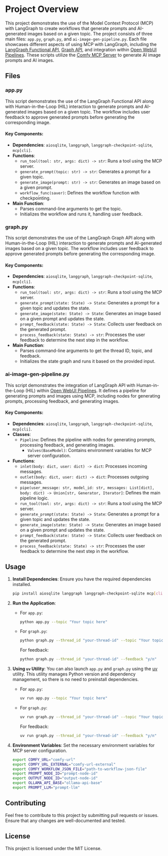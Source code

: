 # Project Overview

This project demonstrates the use of the Model Context Protocol (MCP) with LangGraph to create workflows that generate prompts and AI-generated images based on a given topic. The project consists of three main files: `app.py`, `graph.py`, and `ai-image-gen-pipeline.py`. Each file showcases different aspects of using MCP with LangGraph, including the [LangGraph Functional API](https://langchain-ai.github.io/langgraph/reference/func/), [Graph API](https://langchain-ai.github.io/langgraph/), and integration within [Open WebUI Pipelines](https://docs.openwebui.com/pipelines/). These scripts utilize the [Comfy MCP Server](https://pypi.org/project/comfy-mcp-server/) to generate AI image prompts and AI images.

## Files

### app.py

This script demonstrates the use of the LangGraph Functional API along with Human-in-the-Loop (HIL) interaction to generate prompts and AI-generated images based on a given topic. The workflow includes user feedback to approve generated prompts before generating the corresponding image.

#### Key Components:
- **Dependencies**: `aiosqlite`, `langgraph`, `langgraph-checkpoint-sqlite`, `mcp[cli]`.
- **Functions**:
  - `run_tool(tool: str, args: dict) -> str`: Runs a tool using the MCP server.
  - `generate_prompt(topic: str) -> str`: Generates a prompt for a given topic.
  - `generate_image(prompt: str) -> str`: Generates an image based on a given prompt.
  - `workflow_func(saver)`: Defines the workflow function with checkpointing.
- **Main Function**: 
  - Parses command-line arguments to get the topic.
  - Initializes the workflow and runs it, handling user feedback.

### graph.py

This script demonstrates the use of the LangGraph Graph API along with Human-in-the-Loop (HIL) interaction to generate prompts and AI-generated images based on a given topic. The workflow includes user feedback to approve generated prompts before generating the corresponding image.

#### Key Components:
- **Dependencies**: `aiosqlite`, `langgraph`, `langgraph-checkpoint-sqlite`, `mcp[cli]`.
- **Functions**:
  - `run_tool(tool: str, args: dict) -> str`: Runs a tool using the MCP server.
  - `generate_prompt(state: State) -> State`: Generates a prompt for a given topic and updates the state.
  - `generate_image(state: State) -> State`: Generates an image based on a given prompt and updates the state.
  - `prompt_feedback(state: State) -> State`: Collects user feedback on the generated prompt.
  - `process_feedback(state: State) -> str`: Processes the user feedback to determine the next step in the workflow.
- **Main Function**: 
  - Parses command-line arguments to get the thread ID, topic, and feedback.
  - Initializes the state graph and runs it based on the provided input.

### ai-image-gen-pipeline.py

This script demonstrates the integration of LangGraph API with Human-in-the-Loop (HIL) within [Open WebUI Pipelines](https://docs.openwebui.com/pipelines/). It defines a pipeline for generating prompts and images using MCP, including nodes for generating prompts, processing feedback, and generating images.

#### Key Components:
- **Dependencies**: `aiosqlite`, `langgraph`, `langgraph-checkpoint-sqlite`, `mcp[cli]`.
- **Classes**:
  - `Pipeline`: Defines the pipeline with nodes for generating prompts, processing feedback, and generating images.
    - `Valves(BaseModel)`: Contains environment variables for MCP server configuration.
- **Functions**:
  - `inlet(body: dict, user: dict) -> dict`: Processes incoming messages.
  - `outlet(body: dict, user: dict) -> dict`: Processes outgoing messages.
  - `pipe(user_message: str, model_id: str, messages: List[dict], body: dict) -> Union[str, Generator, Iterator]`: Defines the main pipeline logic.
  - `run_tool(tool: str, args: dict) -> str`: Runs a tool using the MCP server.
  - `generate_prompt(state: State) -> State`: Generates a prompt for a given topic and updates the state.
  - `generate_image(state: State) -> State`: Generates an image based on a given prompt and updates the state.
  - `prompt_feedback(state: State) -> State`: Collects user feedback on the generated prompt.
  - `process_feedback(state: State) -> str`: Processes the user feedback to determine the next step in the workflow.

## Usage

1. **Install Dependencies**: Ensure you have the required dependencies installed.
   ```bash
   pip install aiosqlite langgraph langgraph-checkpoint-sqlite mcp[cli] comfy-mcp-server
   ```

2. **Run the Application**:
   - For `app.py`:
     ```bash
     python app.py --topic "Your topic here"
     ```
   - For `graph.py`:
     ```bash
     python graph.py --thread_id "your-thread-id" --topic "Your topic here" 
     ```

     For feedback:
     ```bash
     python graph.py --thread_id "your-thread-id" --feedback "y/n" 
     ```

3. **Using `uv` Utility**: You can also launch `app.py` and `graph.py` using the [uv](https://docs.astral.sh/uv/) utility. This utility manages Python version and dependency management, so there is no need to preinstall dependencies.
   - For `app.py`:
     ```bash
     uv run app.py --topic "Your topic here"
     ```
   - For `graph.py`:
     ```bash
     uv run graph.py --thread_id "your-thread-id" --topic "Your topic here" 
     ```

     For feedback:
     ```bash
     uv run graph.py --thread_id "your-thread-id" --feedback "y/n" 
     ```

4. **Environment Variables**: Set the necessary environment variables for MCP server configuration.
   ```bash
   export COMFY_URL="comfy-url"
   export COMFY_URL_EXTERNAL="comfy-url-external"
   export COMFY_WORKFLOW_JSON_FILE="path-to-workflow-json-file"
   export PROMPT_NODE_ID="prompt-node-id"
   export OUTPUT_NODE_ID="output-node-id"
   export OLLAMA_API_BASE="ollama-api-base"
   export PROMPT_LLM="prompt-llm"
   ```

## Contributing

Feel free to contribute to this project by submitting pull requests or issues. Ensure that any changes are well-documented and tested.

## License

This project is licensed under the MIT License.
